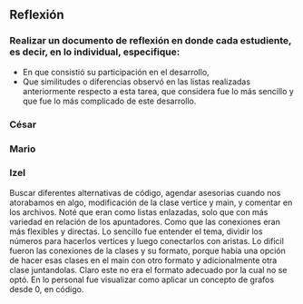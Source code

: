 ## Reflexión
### Realizar un documento de reflexión en donde cada estudiente, es decir, en lo individual, especifique:

- En que consistió su participación en el desarrollo,
- Que similitudes o diferencias observó en las listas realizadas anteriormente respecto a esta tarea, que considera fue lo más sencillo y que fue lo más complicado de este desarrollo.


### César

### Mario

### Izel
Buscar diferentes alternativas de código, agendar asesorias cuando nos atorabamos en algo, modificación de la clase vertice y main, y comentar en los archivos.
Noté que eran como listas enlazadas, solo que con más variedad en relación de los apuntadores. Como que las conexiones eran más flexibles y directas. Lo sencillo fue entender el tema, dividir los números para hacerlos vertices y luego conectarlos con aristas. Lo dificil fueron las conexiones de la clases y su formato, porque había una opción de hacer esas clases en el main con otro formato y adicionalmente otra clase juntandolas. Claro este no era el formato adecuado por la cual no se optó. En lo personal fue visualizar como aplicar un concepto de grafos desde 0, en código.
